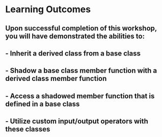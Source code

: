 # Learning Outcomes

## Upon successful completion of this workshop, you will have demonstrated the abilities to:

## - Inherit a derived class from a base class
## - Shadow a base class member function with a derived class member function
## - Access a shadowed member function that is defined in a base class
## - Utilize custom input/output operators with these classes
